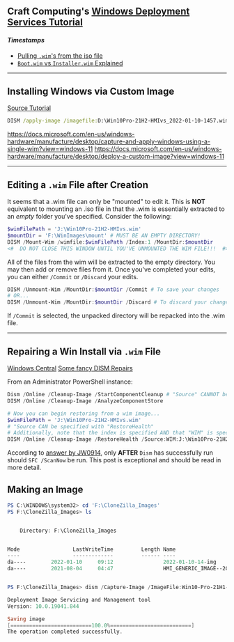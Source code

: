 ## Craft Computing's [Windows Deployment Services Tutorial](https://www.youtube.com/watch?v=ARDjb2UV3Nw)

#### _Timestamps_

- [Pulling `.wim`'s from the iso file](https://youtu.be/ARDjb2UV3Nw?t=437)
- [`Boot.wim` vs `Installer.wim` Explained](https://youtu.be/ARDjb2UV3Nw?t=526)

----
## Installing Windows via Custom Image
[Source Tutorial](https://www.trishtech.com/2021/10/how-to-clean-install-windows-11-using-dism-on-any-hdd-ssd/)


```cmd
DISM /apply-image /imagefile:D:\Win10Pro-21H2-HMIvs_2022-01-10-1457.wim /index:1 /Unattend:D:\unattend.xml /applydir:C: 
```

https://docs.microsoft.com/en-us/windows-hardware/manufacture/desktop/capture-and-apply-windows-using-a-single-wim?view=windows-11
https://docs.microsoft.com/en-us/windows-hardware/manufacture/desktop/deploy-a-custom-image?view=windows-11

----
## Editing a `.wim` File after Creation
It seems that a .wim file can only be "mounted" to edit it. This is **NOT** equivalent to mounting an .iso file in that the .wim
is essentially extracted to an _empty_ folder you've specified. 
Consider the following:

```PowerShell
$wimFilePath = 'J:\Win10Pro-21H2-HMIvs.wim'
$mountDir = 'F:\WinImages\mount' # MUST BE AN EMPTY DIRECTORY!
DISM /Mount-Wim /wimfile:$wimFilePath /Index:1 /MountDir:$mountDir
<#  DO NOT CLOSE THIS WINDOW UNTIL YOU'VE UNMOUNTED THE WIM FILE!!!  #>
```
All of the files from the wim will be extracted to the empty directory. You may then add or remove files from it.
Once you've completed your edits, you can either `/Commit` or `/Discard` your edits.

```PowerShell
DISM /Unmount-Wim /MountDir:$mountDir /Commit # To save your changes
# OR...
DISM /Unmount-Wim /MountDir:$mountDir /Discard # To discard your changes
```

If `/Commit` is selected, the unpacked directory will be repacked into the .wim file.

----
## Repairing a Win Install via `.wim` File

[Windows Central](https://www.windowscentral.com/how-use-dism-command-line-utility-repair-windows-10-image)
[Some fancy DISM Repairs](https://www.wintips.org/fix-dism-0x800f081f-error-in-windows-10-8/)

From an Administrator PowerShell instance:
```PowerShell
Dism /Online /Cleanup-Image /StartComponentCleanup # "Source" CANNOT be specified with this command
DISM /Online /Cleanup-Image /AnalyzeComponentStore

# Now you can begin restoring from a wim image...
$wimFilePath = 'J:\Win10Pro-21H2-HMIvs.wim'
# "Source CAN be specified with "RestoreHealth"
# Additionally, note that the index is specified AND that "WIM" is specified after "Source" and before the path.
DISM /Online /Cleanup-Image /RestoreHealth /Source:WIM:J:\Win10Pro-21H2-HMIvs.wim:1
```

According to [answer by JW0914](https://superuser.com/questions/1330365/how-will-dism-online-cleanup-image-restorehealth-affect-my-current-configurat),
only **AFTER** `Dism` has successfully run should `SFC /ScanNow` be run. This post is exceptional and should be read in more detail.

## Making an Image

```PowerShell
PS C:\WINDOWS\system32> cd 'F:\CloneZilla_Images'
PS F:\CloneZilla_Images> ls


    Directory: F:\CloneZilla_Images


Mode                 LastWriteTime         Length Name
----                 -------------         ------ ----
da----        2022-01-10     09:12                2022-01-10-14-img
da----        2021-08-04     04:47                HMI_GENERIC_IMAGE--2021-08-04-0840


PS F:\CloneZilla_Images> dism /Capture-Image /ImageFile:Win10-Pro-21H1-HMIvs_2022-01-10-1457.wim /CaptureDir:E:\ /Name:'Win 10 Pro 21H1 HMIvs 2022-01-10-1502'

Deployment Image Servicing and Management tool
Version: 10.0.19041.844

Saving image
[==========================100.0%==========================]
The operation completed successfully.
```
